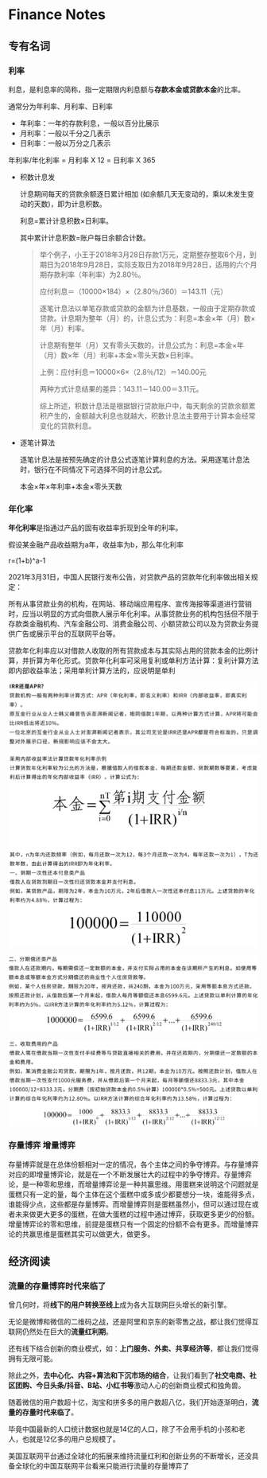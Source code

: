 # Finance Notes



## 专有名词

### 利率

利息，是利息率的简称，指一定期限内利息额与**存款本金或贷款本金**的比率。

通常分为年利率、月利率、日利率

- 年利率：一年的存款利息，一般以百分比展示
- 月利率：一般以千分之几表示
- 日利率：一般以万分之几表示

年利率/年化利率 = 月利率 X 12 = 日利率 X 365

- 积数计息发

  计息期间每天的贷款余额逐日累计相加 (如余额几天无变动的，乘以未发生变动的天数)，即为计息积数。

  利息=累计计息积数×日利率。

  其中累计计息积数=账户每日余额合计数。

  > 举个例子，小王于2018年3月28日存款1万元，定期整存整取6个月，到期日为2018年9月28日，实际支取日为2018年9月28日，适用的六个月期存款利率（年利率）为2.80％。
  >
  > 应付利息＝（10000×184）×（2.80％/360）＝143.11（元）
  >
  > 逐笔计息法以单笔存款或贷款的金额为计息基数，一般由于定期存款或贷款。计息期为整年（月）的，计息公式为：利息=本金×年（月）数×年（月）利率。
  >
  > 计息期有整年（月）又有零头天数的，计息公式为：利息=本金×年（月）数×年（月）利率+本金×零头天数×日利率。
  >
  > 上例：应付利息＝10000×6×（2.8％/12）＝140.00元
  >
  > 两种方式计息结果的差异：143.11－140.00＝3.11元。
  >
  > 综上所述，积数计息法是根据银行贷款账户中，每天剩余的贷款余额累积产生的，金额越大利息也就越大，积数计息法主要用于计算本金经常变化的贷款利息。

- 逐笔计算法

  逐笔计息法是按预先确定的计息公式逐笔计算利息的方法。采用逐笔计息法时，银行在不同情况下可选择不同的计息公式。

  本金×年×年利率+本金×零头天数



### 年化率

**年化利率**是指通过产品的固有收益率折现到全年的利率。

假设某金融产品收益期为a年，收益率为b，那么年化利率

r=(1+b)^a-1



2021年3月31日，中国人民银行发布公告，对贷款产品的贷款年化利率做出相关规定：

所有从事贷款业务的机构，在网站、移动端应用程序、宣传海报等渠道进行营销时，应当以明显的方式向借款人展示年化利率。从事贷款业务的机构包括但不限于存款类金融机构、汽车金融公司、消费金融公司、小额贷款公司以及为贷款业务提供广告或展示平台的互联网平台等。



贷款年化利率应以对借款人收取的所有贷款成本与其实际占用的贷款本金的比例计算，并折算为年化形式。贷款年化利率可采用复利或单利方法计算：复利计算方法即内部收益率法；采用单利计算方法的，应说明是单利

![image-20210729172325680](_images/FinanceNotes.assets/image-20210729172325680.png)

![image-20210729172557429](_images/FinanceNotes.assets/image-20210729172557429.png)

![image-20210729172738147](_images/FinanceNotes.assets/image-20210729172738147.png)

![image-20210729172749867](_images/FinanceNotes.assets/image-20210729172749867.png)

### 存量博弈 增量博弈

​	存量博弈就是在总体份额相对一定的情况，各个主体之间的争夺博弈。与存量博弈对应的即增量博弈论，就是在一个不断发展壮大的过程中的争夺博弈。存量博弈论，是一种零和思维，而增量博弈论是一种共赢思维。用蛋糕来说明这个问题就是蛋糕只有一定的量，每个主体在这个蛋糕中或多或少都要想分一块，谁能得多点，谁能得少点，这些都是存量博弈。而增量博弈则是蛋糕虽然小，但可以通过现在或者未来做更大更多的蛋糕，在做大蛋糕的过程中通过博弈，获取更多更少的份额。增量博弈论的零和思维，前提是蛋糕只有一个固定的份额不会有更多。而增量博弈论的共赢思维是蛋糕其实可以做更大，做更多。

 

## 经济阅读

### 流量的存量博弈时代来临了

曾几何时，将**线下的用户转换至线上**成为各大互联网巨头增长的新引擎。

无论是微博和微信的二维码之战，还是阿里和京东的新零售之战，都让我们觉得互联网仍然处在巨大的**流量红利期**。

还有线下结合创新的商业模式，如：**上门服务、外卖、共享经济等**，都让我们觉得拥有无限可能。

除此之外，**去中心化、内容+算法和下沉市场的结合**，让我们看到了**社交电商、社区团购、今日头条/抖音、B站、小红书等**激动人心的创新商业模式和独角兽。

随着微信的用户数超十亿，淘宝和拼多多的用户数超八亿，我们开始逐渐明白，**流量的存量时代来临了**。



毕竟中国最新的人口统计数据也就是14亿的人口，除了不会用手机的小孩和老人，也就是12亿多的用户总规模了。

美国互联网平台通过全球化的拓展来维持流量红利和创新业务的不断增长，还没具备全球化的中国互联网平台看来只能进行流量的存量博弈了































































